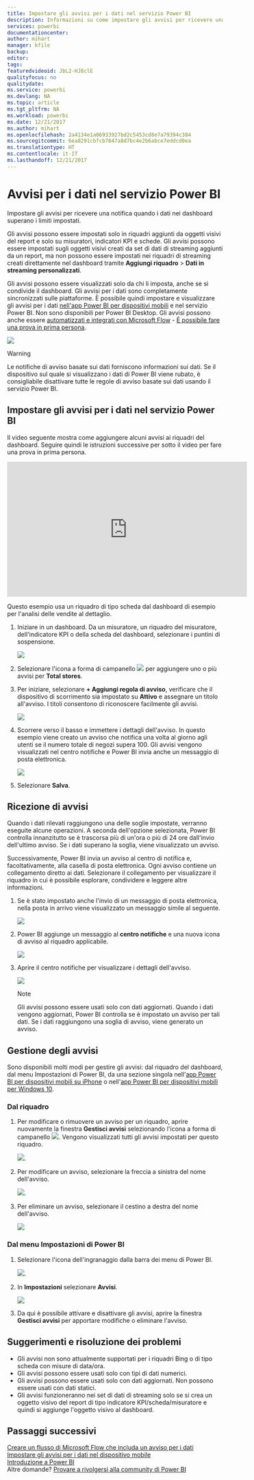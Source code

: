```yaml
---
title: Impostare gli avvisi per i dati nel servizio Power BI
description: Informazioni su come impostare gli avvisi per ricevere una notifica quando i dati in un dashboard superano i limiti impostati nel servizio Microsoft Power BI.
services: powerbi
documentationcenter: 
author: mihart
manager: kfile
backup: 
editor: 
tags: 
featuredvideoid: JbL2-HJ8clE
qualityfocus: no
qualitydate: 
ms.service: powerbi
ms.devlang: NA
ms.topic: article
ms.tgt_pltfrm: NA
ms.workload: powerbi
ms.date: 12/21/2017
ms.author: mihart
ms.openlocfilehash: 2a4134e1a06933927bd2c5453cd8e7a79394c384
ms.sourcegitcommit: 6ea8291cbfcb7847a8d7bc4e2b6abce7eddcd0ea
ms.translationtype: HT
ms.contentlocale: it-IT
ms.lasthandoff: 12/21/2017
---
```

# <a name="data-alerts-in-power-bi-service"></a>Avvisi per i dati nel servizio Power BI
Impostare gli avvisi per ricevere una notifica quando i dati nei dashboard superano i limiti impostati. 

Gli avvisi possono essere impostati solo in riquadri aggiunti da oggetti visivi del report e solo su misuratori, indicatori KPI e schede. Gli avvisi possono essere impostati sugli oggetti visivi creati da set di dati di streaming aggiunti da un report, ma non possono essere impostati nei riquadri di streaming creati direttamente nel dashboard tramite **Aggiungi riquadro** > **Dati in streaming personalizzati**. 

Gli avvisi possono essere visualizzati solo da chi li imposta, anche se si condivide il dashboard. Gli avvisi per i dati sono completamente sincronizzati sulle piattaforme. È possibile quindi impostare e visualizzare gli avvisi per i dati [nell'app Power BI per dispositivi mobili](mobile-set-data-alerts-in-the-mobile-apps.md) e nel servizio Power BI. Non sono disponibili per Power BI Desktop. Gli avvisi possono anche essere [automatizzati e integrati con Microsoft Flow](https://flow.microsoft.com) - [È possibile fare una prova in prima persona](service-flow-integration.md).

![](media/service-set-data-alerts/powerbi-alert-types-new.png)

> [!WARNING]
> Le notifiche di avviso basate sui dati forniscono informazioni sui dati. Se il dispositivo sul quale si visualizzano i dati di Power BI viene rubato, è consigliabile disattivare tutte le regole di avviso basate sui dati usando il servizio Power BI.
> 
> 

## <a name="set-data-alerts-in-power-bi-service"></a>Impostare gli avvisi per i dati nel servizio Power BI
Il video seguente mostra come aggiungere alcuni avvisi ai riquadri del dashboard. Seguire quindi le istruzioni successive per sotto il video per fare una prova in prima persona.

<iframe width="560" height="315" src="https://www.youtube.com/embed/JbL2-HJ8clE" frameborder="0" allowfullscreen></iframe>

Questo esempio usa un riquadro di tipo scheda dal dashboard di esempio per l'analisi delle vendite al dettaglio.

1. Iniziare in un dashboard. Da un misuratore, un riquadro del misuratore, dell'indicatore KPI o della scheda del dashboard, selezionare i puntini di sospensione.
   
   ![](media/service-set-data-alerts/powerbi-card.png)
2. Selezionare l'icona a forma di campanello ![](media/service-set-data-alerts/power-bi-bell-icon.png) per aggiungere uno o più avvisi per **Total stores**.
   
1. Per iniziare, selezionare **+ Aggiungi regola di avviso**, verificare che il dispositivo di scorrimento sia impostato su **Attivo** e assegnare un titolo all'avviso. I titoli consentono di riconoscere facilmente gli avvisi.
   
   ![](media/service-set-data-alerts/powerbi-alert-title.png)
4. Scorrere verso il basso e immettere i dettagli dell'avviso.  In questo esempio viene creato un avviso che notifica una volta al giorno agli utenti se il numero totale di negozi supera 100. Gli avvisi vengono visualizzati nel centro notifiche e Power BI invia anche un messaggio di posta elettronica.
   
   ![](media/service-set-data-alerts/power-bi-set-alert-details.png)
5. Selezionare **Salva**.

## <a name="receiving-alerts"></a>Ricezione di avvisi
Quando i dati rilevati raggiungono una delle soglie impostate, verranno eseguite alcune operazioni. A seconda dell'opzione selezionata, Power BI controlla innanzitutto se è trascorsa più di un'ora o più di 24 ore dall'invio dell'ultimo avviso. Se i dati superano la soglia, viene visualizzato un avviso.

Successivamente, Power BI invia un avviso al centro di notifica e, facoltativamente, alla casella di posta elettronica. Ogni avviso contiene un collegamento diretto ai dati. Selezionare il collegamento per visualizzare il riquadro in cui è possibile esplorare, condividere e leggere altre informazioni.  

1. Se è stato impostato anche l'invio di un messaggio di posta elettronica, nella posta in arrivo viene visualizzato un messaggio simile al seguente.
   
   ![](media/service-set-data-alerts/powerbi-alerts-email.png)
2. Power BI aggiunge un messaggio al **centro notifiche** e una nuova icona di avviso al riquadro applicabile.
   
   ![](media/service-set-data-alerts/powerbi-alert-notifications.png)
3. Aprire il centro notifiche per visualizzare i dettagli dell'avviso.
   
    ![](media/service-set-data-alerts/powerbi-alert-notfication.png)
   
   > [!NOTE]
   > Gli avvisi possono essere usati solo con dati aggiornati. Quando i dati vengono aggiornati, Power BI controlla se è impostato un avviso per tali dati. Se i dati raggiungono una soglia di avviso, viene generato un avviso.
   > 
   > 

## <a name="managing-alerts"></a>Gestione degli avvisi
Sono disponibili molti modi per gestire gli avvisi: dal riquadro del dashboard, dal menu Impostazioni di Power BI, da una sezione singola nell'[app Power BI per dispositivi mobili su iPhone](mobile-set-data-alerts-in-the-mobile-apps.md) o nell'[app Power BI per dispositivi mobili per Windows 10](mobile-set-data-alerts-in-the-mobile-apps.md).

### <a name="from-the-tile-itself"></a>Dal riquadro
1. Per modificare o rimuovere un avviso per un riquadro, aprire nuovamente la finestra **Gestisci avvisi** selezionando l'icona a forma di campanello ![](media/service-set-data-alerts/power-bi-bell-icon.png). Vengono visualizzati tutti gli avvisi impostati per questo riquadro.
   
    ![](media/service-set-data-alerts/powerbi-see-alerts.png).
2. Per modificare un avviso, selezionare la freccia a sinistra del nome dell'avviso.
   
    ![](media/service-set-data-alerts/powerbi-see-alerts-arrow.png).
3. Per eliminare un avviso, selezionare il cestino a destra del nome dell'avviso.
   
      ![](media/service-set-data-alerts/powerbi-see-alerts-delete.png)

### <a name="from-the-power-bi-settings-menu"></a>Dal menu Impostazioni di Power BI
1. Selezionare l'icona dell'ingranaggio dalla barra dei menu di Power BI.
   
    ![](media/service-set-data-alerts/powerbi-gear-icon.png).
2. In **Impostazioni** selezionare **Avvisi**.
   
    ![](media/service-set-data-alerts/powerbi-alert-settings.png)
3. Da qui è possibile attivare e disattivare gli avvisi, aprire la finestra **Gestisci avvisi** per apportare modifiche o eliminare l'avviso.

## <a name="tips-and-troubleshooting"></a>Suggerimenti e risoluzione dei problemi
* Gli avvisi non sono attualmente supportati per i riquadri Bing o di tipo scheda con misure di data/ora.
* Gli avvisi possono essere usati solo con tipi di dati numerici.
* Gli avvisi possono essere usati solo con dati aggiornati. Non possono essere usati con dati statici.
* Gli avvisi funzioneranno nei set di dati di streaming solo se si crea un oggetto visivo del report di tipo indicatore KPI/scheda/misuratore e quindi si aggiunge l'oggetto visivo al dashboard.

## <a name="next-steps"></a>Passaggi successivi
[Creare un flusso di Microsoft Flow che includa un avviso per i dati](service-flow-integration.md)    
[Impostare gli avvisi per i dati nel dispositivo mobile](mobile-set-data-alerts-in-the-mobile-apps.md)    
[Introduzione a Power BI](service-get-started.md)    
Altre domande? [Provare a rivolgersi alla community di Power BI](http://community.powerbi.com/)

